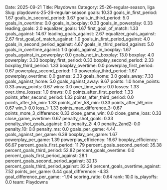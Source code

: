 Date: 2025-09-21
Title: Playdowns
Category: 25-26-regular-season, liga
Slug: playdowns-25-26-regular-season
goals: 10.33
goals_in_first_period: 1.67
goals_in_second_period: 3.67
goals_in_third_period: 5.0
goals_in_overtime: 0.0
goals_in_boxplay: 0.33
goals_in_powerplay: 0.33
leading_goals: 2.0
equalizer_goals: 1.67
first_goal_of_match: 1.33
goals_against: 14.67
leading_goals_against: 2.67
equalizer_goals_against: 2.67
first_goal_of_match_against: 1.0
goals_in_first_period_against: 4.0
goals_in_second_period_against: 4.67
goals_in_third_period_against: 5.0
goals_in_overtime_against: 1.0
goals_against_in_boxplay: 1.67
goals_against_in_powerplay: 0.0
goals_not_in_boxplay: 13.0
boxplay: 4.0
powerplay: 3.33
boxplay_first_period: 0.33
boxplay_second_period: 2.33
boxplay_third_period: 1.33
boxplay_overtime: 0.0
powerplay_first_period: 0.67
powerplay_second_period: 1.0
powerplay_third_period: 1.67
powerplay_overtime: 0.0
games: 2.33
goals_home: 3.0
goals_away: 7.33
goals_against_home: 5.0
goals_against_away: 9.67
points: 1.0
home_points: 0.33
away_points: 0.67
wins: 0.0
over_time_wins: 0.0
losses: 1.33
over_time_losses: 1.0
draws: 0.0
points_after_first_period: 1.33
points_after_second_period: 1.33
points_after_third_period: 0.0
points_after_55_min: 1.33
points_after_58_min: 0.33
points_after_59_min: 0.67
win_1: 0.0
loss_1: 1.33
points_max_difference_3: 0.67
points_more_3_difference: 0.33
close_game_win: 0.0
close_game_loss: 0.33
close_game_overtime: 0.67
penalty_shot_goals: 0.33
penalty_shot_goals_against: 0.0
penalty_2: 4.0
penalty_2and2: 0.0
penalty_10: 0.0
penalty_ms: 0.0
goals_per_game: 4.44
goals_against_per_game: 6.39
boxplay_per_game: 1.67
powerplay_per_game: 1.39
powerplay_efficiency: 16.67
boxplay_efficiency: 66.67
percent_goals_first_period: 11.79
percent_goals_second_period: 35.38
percent_goals_third_period: 52.82
percent_goals_overtime: 0.0
percent_goals_first_period_against: 28.1
percent_goals_second_period_against: 32.13
percent_goals_third_period_against: 32.24
percent_goals_overtime_against: 7.52
points_per_game: 0.44
goal_difference: -4.33
goal_difference_per_game: -1.94
scoring_ratio: 0.64
rank: 10.0
is_playoffs: 0.0
team: Playdowns
